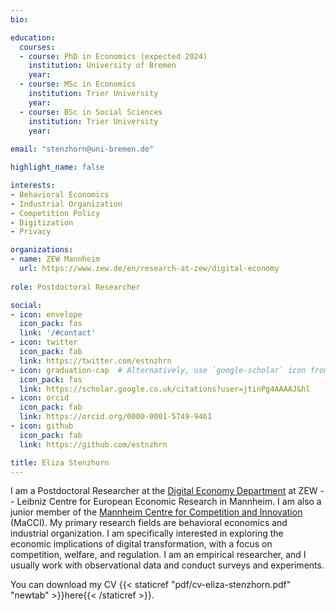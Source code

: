 ```yaml
---
bio: 

education:
  courses: 
  - course: PhD in Economics (expected 2024)
    institution: University of Bremen
    year:
  - course: MSc in Economics
    institution: Trier University
    year: 
  - course: BSc in Social Sciences
    institution: Trier University
    year: 
    
email: "stenzhorn@uni-bremen.de"

highlight_name: false

interests:
- Behavioral Economics
- Industrial Organization
- Competition Policy
- Digitization
- Privacy

organizations:
- name: ZEW Mannheim
  url: https://www.zew.de/en/research-at-zew/digital-economy
  
role: Postdoctoral Researcher

social:
- icon: envelope
  icon_pack: fas
  link: '/#contact'
- icon: twitter
  icon_pack: fab
  link: https://twitter.com/estnzhrn
- icon: graduation-cap  # Alternatively, use `google-scholar` icon from `ai` icon pack
  icon_pack: fas
  link: https://scholar.google.co.uk/citations?user=jtinPg4AAAAJ&hl
- icon: orcid
  icon_pack: fab
  link: https://orcid.org/0000-0001-5749-9461
- icon: github
  icon_pack: fab
  link: https://github.com/estnzhrn

title: Eliza Stenzhorn
---
```


I am a Postdoctoral Researcher at the [Digital Economy Department](https://www.zew.de/en/research-at-zew/digital-economy#) at ZEW -- Leibniz Centre for European Economic Research in Mannheim. I am also a junior member of the [Mannheim Centre for Competition and Innovation](https://www.macci-mannheim.eu/macci-mannheim-centre-for-competition-and-innovation/home) (MaCCI). My primary research fields are behavioral economics and industrial organization. I am specifically interested in exploring the economic implications of digital transformation, with a focus on competition, welfare, and regulation. I am an empirical researcher, and I usually work with observational data and conduct surveys and experiments.

You can download my CV {{< staticref "pdf/cv-eliza-stenzhorn.pdf" "newtab" >}}here{{< /staticref >}}.
